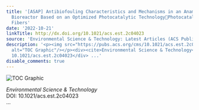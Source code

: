 ```yaml
---
title: '[ASAP] Antibiofouling Characteristics and Mechanisms in an Anammox Membrane
  Bioreactor Based on an Optimized Photocatalytic TechnologyPhotocatalytic Optical
  Fibers'
date: '2022-10-21'
linkTitle: http://dx.doi.org/10.1021/acs.est.2c04023
source: 'Environmental Science & Technology: Latest Articles (ACS Publications)'
description: '<p><img src="https://pubs.acs.org/cms/10.1021/acs.est.2c04023/asset/images/medium/es2c04023_0008.gif"
  alt="TOC Graphic"/></p><div><cite>Environmental Science & Technology</cite></div><div>DOI:
  10.1021/acs.est.2c04023</div> ...'
disable_comments: true
---
```

<p><img src="https://pubs.acs.org/cms/10.1021/acs.est.2c04023/asset/images/medium/es2c04023_0008.gif" alt="TOC Graphic"/></p><div><cite>Environmental Science & Technology</cite></div><div>DOI: 10.1021/acs.est.2c04023</div> ...